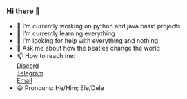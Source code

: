 ### Hi there 👋


- 🔭 I’m currently working on python and java basic projects
- 🌱 I’m currently learning everything
- 🤔 I’m looking for help with everything and nothing
- 💬 Ask me about how the beatles change the world
- 📫 How to reach me:</br>
  [Discord](https://discordapp.com/users/369271187945160706/)</br>
  [Telegram](https://t.me/jhonatacaiob)</br>
  [Email](mailto://jhonatacaiob@gmail.com)</br>
- 😄 Pronouns: He/Him; Ele/Dele
